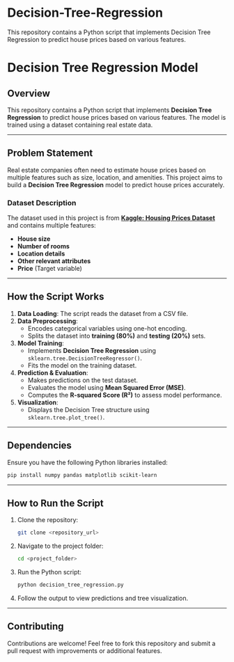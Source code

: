 # Decision-Tree-Regression
This repository contains a Python script that implements Decision Tree Regression to predict house prices based on various features.

# Decision Tree Regression Model

## Overview
This repository contains a Python script that implements **Decision Tree Regression** to predict house prices based on various features. The model is trained using a dataset containing real estate data.

---

## **Problem Statement**
Real estate companies often need to estimate house prices based on multiple features such as size, location, and amenities. This project aims to build a **Decision Tree Regression** model to predict house prices accurately.

### **Dataset Description**
The dataset used in this project is from **[Kaggle: Housing Prices Dataset](https://www.kaggle.com/datasets/yasserh/housing-prices-dataset)** and contains multiple features:
- **House size**
- **Number of rooms**
- **Location details**
- **Other relevant attributes**
- **Price** (Target variable)

---

## **How the Script Works**
1. **Data Loading**: The script reads the dataset from a CSV file.
2. **Data Preprocessing**:
   - Encodes categorical variables using one-hot encoding.
   - Splits the dataset into **training (80%)** and **testing (20%)** sets.
3. **Model Training**:
   - Implements **Decision Tree Regression** using `sklearn.tree.DecisionTreeRegressor()`.
   - Fits the model on the training dataset.
4. **Prediction & Evaluation**:
   - Makes predictions on the test dataset.
   - Evaluates the model using **Mean Squared Error (MSE)**.
   - Computes the **R-squared Score (R²)** to assess model performance.
5. **Visualization**:
   - Displays the Decision Tree structure using `sklearn.tree.plot_tree()`.

---

## **Dependencies**
Ensure you have the following Python libraries installed:
```sh
pip install numpy pandas matplotlib scikit-learn
```

---

## **How to Run the Script**
1. Clone the repository:
   ```sh
   git clone <repository_url>
   ```
2. Navigate to the project folder:
   ```sh
   cd <project_folder>
   ```
3. Run the Python script:
   ```sh
   python decision_tree_regression.py
   ```
4. Follow the output to view predictions and tree visualization.

---

## **Contributing**
Contributions are welcome! Feel free to fork this repository and submit a pull request with improvements or additional features.


